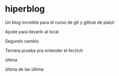 # hiperblog
Un blog increible para el curso de git y github de platzi 

Ajuste para llevarlo al local

Segundo cambio

Tercera prueba pra entender el fec}tch

última

última de las última
